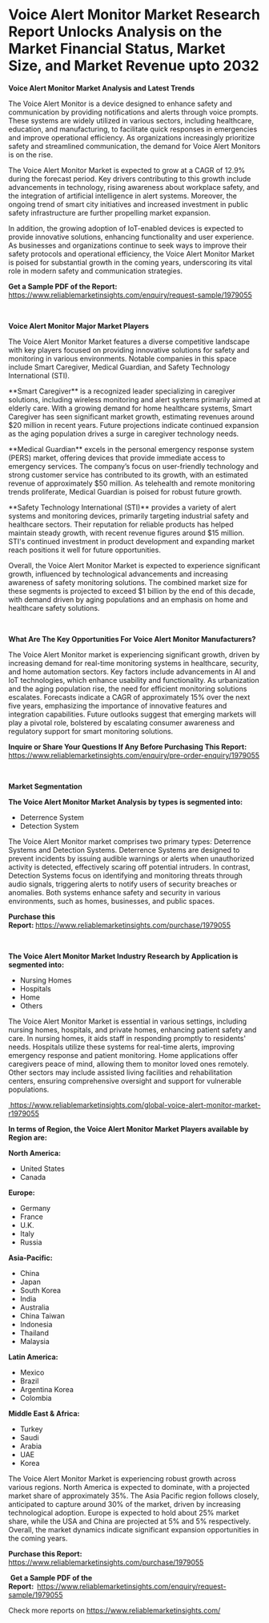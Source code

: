 <p><h1>Voice Alert Monitor Market Research Report Unlocks Analysis on the Market Financial Status, Market Size, and Market Revenue upto 2032</h1></p><p><strong>Voice Alert Monitor Market Analysis and Latest Trends</strong></p>
<p><p>The Voice Alert Monitor is a device designed to enhance safety and communication by providing notifications and alerts through voice prompts. These systems are widely utilized in various sectors, including healthcare, education, and manufacturing, to facilitate quick responses in emergencies and improve operational efficiency. As organizations increasingly prioritize safety and streamlined communication, the demand for Voice Alert Monitors is on the rise.</p><p>The Voice Alert Monitor Market is expected to grow at a CAGR of 12.9% during the forecast period. Key drivers contributing to this growth include advancements in technology, rising awareness about workplace safety, and the integration of artificial intelligence in alert systems. Moreover, the ongoing trend of smart city initiatives and increased investment in public safety infrastructure are further propelling market expansion. </p><p>In addition, the growing adoption of IoT-enabled devices is expected to provide innovative solutions, enhancing functionality and user experience. As businesses and organizations continue to seek ways to improve their safety protocols and operational efficiency, the Voice Alert Monitor Market is poised for substantial growth in the coming years, underscoring its vital role in modern safety and communication strategies.</p></p>
<p><strong>Get a Sample PDF of the Report:&nbsp;</strong> <a href="https://www.reliablemarketinsights.com/enquiry/request-sample/1979055?utm_campaign=3193&utm_medium=2&utm_source=Github&utm_content=ia&utm_term=28032025&utm_id=voice-alert-monitor">https://www.reliablemarketinsights.com/enquiry/request-sample/1979055</a></p>
<p>&nbsp;</p>
<p><strong>Voice Alert Monitor Major Market Players</strong></p>
<p><p>The Voice Alert Monitor Market features a diverse competitive landscape with key players focused on providing innovative solutions for safety and monitoring in various environments. Notable companies in this space include Smart Caregiver, Medical Guardian, and Safety Technology International (STI).</p><p>**Smart Caregiver** is a recognized leader specializing in caregiver solutions, including wireless monitoring and alert systems primarily aimed at elderly care. With a growing demand for home healthcare systems, Smart Caregiver has seen significant market growth, estimating revenues around $20 million in recent years. Future projections indicate continued expansion as the aging population drives a surge in caregiver technology needs.</p><p>**Medical Guardian** excels in the personal emergency response system (PERS) market, offering devices that provide immediate access to emergency services. The company’s focus on user-friendly technology and strong customer service has contributed to its growth, with an estimated revenue of approximately $50 million. As telehealth and remote monitoring trends proliferate, Medical Guardian is poised for robust future growth.</p><p>**Safety Technology International (STI)** provides a variety of alert systems and monitoring devices, primarily targeting industrial safety and healthcare sectors. Their reputation for reliable products has helped maintain steady growth, with recent revenue figures around $15 million. STI's continued investment in product development and expanding market reach positions it well for future opportunities.</p><p>Overall, the Voice Alert Monitor Market is expected to experience significant growth, influenced by technological advancements and increasing awareness of safety monitoring solutions. The combined market size for these segments is projected to exceed $1 billion by the end of this decade, with demand driven by aging populations and an emphasis on home and healthcare safety solutions.</p></p>
<p>&nbsp;</p>
<p><strong>What Are The Key Opportunities For Voice Alert Monitor Manufacturers?</strong></p>
<p><p>The Voice Alert Monitor market is experiencing significant growth, driven by increasing demand for real-time monitoring systems in healthcare, security, and home automation sectors. Key factors include advancements in AI and IoT technologies, which enhance usability and functionality. As urbanization and the aging population rise, the need for efficient monitoring solutions escalates. Forecasts indicate a CAGR of approximately 15% over the next five years, emphasizing the importance of innovative features and integration capabilities. Future outlooks suggest that emerging markets will play a pivotal role, bolstered by escalating consumer awareness and regulatory support for smart monitoring solutions.</p></p>
<p><strong>Inquire or Share Your Questions If Any Before Purchasing This Report:</strong> <a href="https://www.reliablemarketinsights.com/enquiry/pre-order-enquiry/1979055?utm_campaign=3193&utm_medium=2&utm_source=Github&utm_content=ia&utm_term=28032025&utm_id=voice-alert-monitor">https://www.reliablemarketinsights.com/enquiry/pre-order-enquiry/1979055</a></p>
<p>&nbsp;</p>
<p><strong>Market Segmentation</strong></p>
<p><strong>The Voice Alert Monitor Market Analysis by types is segmented into:</strong></p>
<p><ul><li>Deterrence System</li><li>Detection System</li></ul></p>
<p><p>The Voice Alert Monitor market comprises two primary types: Deterrence Systems and Detection Systems. Deterrence Systems are designed to prevent incidents by issuing audible warnings or alerts when unauthorized activity is detected, effectively scaring off potential intruders. In contrast, Detection Systems focus on identifying and monitoring threats through audio signals, triggering alerts to notify users of security breaches or anomalies. Both systems enhance safety and security in various environments, such as homes, businesses, and public spaces.</p></p>
<p><strong>Purchase this Report:&nbsp;</strong><a href="https://www.reliablemarketinsights.com/purchase/1979055?utm_campaign=3193&utm_medium=2&utm_source=Github&utm_content=ia&utm_term=28032025&utm_id=voice-alert-monitor">https://www.reliablemarketinsights.com/purchase/1979055</a></p>
<p>&nbsp;</p>
<p><strong>The Voice Alert Monitor Market Industry Research by Application is segmented into:</strong></p>
<p><ul><li>Nursing Homes</li><li>Hospitals</li><li>Home</li><li>Others</li></ul></p>
<p><p>The Voice Alert Monitor Market is essential in various settings, including nursing homes, hospitals, and private homes, enhancing patient safety and care. In nursing homes, it aids staff in responding promptly to residents' needs. Hospitals utilize these systems for real-time alerts, improving emergency response and patient monitoring. Home applications offer caregivers peace of mind, allowing them to monitor loved ones remotely. Other sectors may include assisted living facilities and rehabilitation centers, ensuring comprehensive oversight and support for vulnerable populations.</p></p>
<p><a href="https://www.reliablemarketinsights.com/global-voice-alert-monitor-market-r1979055?utm_campaign=3193&utm_medium=2&utm_source=Github&utm_content=ia&utm_term=28032025&utm_id=voice-alert-monitor">&nbsp;https://www.reliablemarketinsights.com/global-voice-alert-monitor-market-r1979055</a></p>
<p><strong>In terms of Region, the Voice Alert Monitor Market Players available by Region are:</strong></p>
<p>
    <p> <strong> North America: </strong>
        <ul>
            <li>United States</li>
            <li>Canada</li>
        </ul>
        </p> 
    <p> <strong> Europe: </strong>
        <ul>
            <li>Germany</li>
            <li>France</li>
            <li>U.K.</li>
            <li>Italy</li>
            <li>Russia</li>
        </ul>
        </p> 
    <p> <strong> Asia-Pacific: </strong>
        <ul>
            <li>China</li>
            <li>Japan</li>
            <li>South Korea</li>
            <li>India</li>
            <li>Australia</li>
            <li>China Taiwan</li>
            <li>Indonesia</li>
            <li>Thailand</li>
            <li>Malaysia</li>
        </ul>
        </p> 
    <p> <strong> Latin America: </strong>
        <ul>
            <li>Mexico</li>
            <li>Brazil</li>
            <li>Argentina Korea</li>
            <li>Colombia</li>
        </ul>
        </p> 
    <p> <strong> Middle East & Africa: </strong>
        <ul>
            <li>Turkey</li>
            <li>Saudi</li>
            <li>Arabia</li>
            <li>UAE</li>
            <li>Korea</li>
        </ul>
    </p>
    </p>
<p><p>The Voice Alert Monitor Market is experiencing robust growth across various regions. North America is expected to dominate, with a projected market share of approximately 35%. The Asia Pacific region follows closely, anticipated to capture around 30% of the market, driven by increasing technological adoption. Europe is expected to hold about 25% market share, while the USA and China are projected at 5% and 5% respectively. Overall, the market dynamics indicate significant expansion opportunities in the coming years.</p></p>
<p><strong>Purchase this Report: </strong><a href="https://www.reliablemarketinsights.com/purchase/1979055?utm_campaign=3193&utm_medium=2&utm_source=Github&utm_content=ia&utm_term=28032025&utm_id=voice-alert-monitor">https://www.reliablemarketinsights.com/purchase/1979055</a></p>
<p>&nbsp;<strong>Get a Sample PDF of the Report:&nbsp;&nbsp;</strong><a href="https://www.reliablemarketinsights.com/enquiry/request-sample/1979055?utm_campaign=3193&utm_medium=2&utm_source=Github&utm_content=ia&utm_term=28032025&utm_id=voice-alert-monitor">https://www.reliablemarketinsights.com/enquiry/request-sample/1979055</a></p>
<p><strong></strong></p>
<p>Check more reports on <a href="https://www.reliablemarketinsights.com/?utm_campaign=3193&utm_medium=2&utm_source=Github&utm_content=ia&utm_term=28032025&utm_id=voice-alert-monitor">https://www.reliablemarketinsights.com/</a></p>